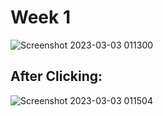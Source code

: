 # Week 1

![Screenshot 2023-03-03 011300](https://user-images.githubusercontent.com/87349225/231934949-8125d16e-bc65-4eae-89bc-2f68b0de707d.png)

## After Clicking:

![Screenshot 2023-03-03 011504](https://user-images.githubusercontent.com/87349225/231934789-d8dee10a-91fd-4e0d-b23e-3b1ddf32a036.png)
